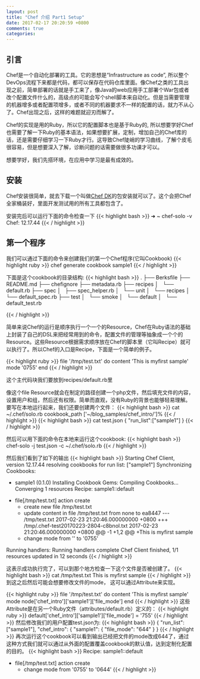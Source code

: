 ```yaml
---
layout: post
title: "Chef 介绍 Part1 Setup"
date: 2017-02-17 20:20:59 +0800
comments: true
categories:
---
```


## 引言
Chef是一个自动化部署的工具。它的思想是“Infrastructure as code”, 所以整个DevOps流程下来都是代码，都可以保存在代码仓库里面。像Chef之类的工具出现之前，简单部署的话就是手工来了，像Java的web应用手工部署个War包或者改个配置文件什么的，高级点的可能会写个shell脚本来自动化。但是当需要管理的机器增多或者配置项增多，或者不同的机器要求不一样的配置的话，就力不从心了。Chef出现之后，这样的难题就迎刃而解了。

Chef的实现是用的Ruby，所以它的配置脚本也是基于Ruby的, 所以想要学好Chef也需要了解一下Ruby的基本语法，如果想要扩展，定制，增加自己的Chef库的话，还是需要仔细学习一下Ruby才行。这导致Chef陡峭的学习曲线，了解个皮毛很容易，但是想要深入了解，诊断问题的话需要做很多功课才可以。

想要学好，我们先搭环境，在应用中学习是最有成效的。

## 安装
Chef安装很简单，就去下载一个叫做[Chef DK](https://downloads.chef.io/)的包安装就可以了。这个会把Chef全家桶装好，里面开发测试用的所有工具都包含了。

安装完后可以运行下面的命令检查一下
{{< highlight bash >}}
➜  ~ chef-solo -v
Chef: 12.17.44
{{< / highlight >}}

## 第一个程序
我们可以通过下面的命令来创建我们的第一个Chef程序(它叫Cookbook)
{{< highlight ruby >}}
chef generate cookbook sample1
{{< / highlight >}}

下面是这个cookbook的目录结构:
{{< highlight bash >}}
.
├── Berksfile
├── README.md
├── chefignore
├── metadata.rb
├── recipes
│   └── default.rb
├── spec
│   ├── spec_helper.rb
│   └── unit
│       └── recipes
│           └── default_spec.rb
├── test
│   └── smoke
│       └── default
│           └── default_test.rb


{{< / highlight >}}

简单来说Chef的运行是顺序执行一个一个的Resource，Chef在Ruby语法的基础上封装了自己的DSL来把经常用到的命令，配置文件的管理等抽象成一个个的Resource。这些Resource根据需求顺序放在Chef的脚本里（它叫Recipe）就可以执行了。所以Chef的入口是Recipe，下面是一个简单的例子。

{{< highlight ruby >}}
file '/tmp/test.txt' do
  content 'This is myfirst sample'
  mode '0755'
end
{{< / highlight >}}

这个主代码块我们要放到recipes/default.rb里

像这个file Resource就会在制定的路径创建一个php文件，然后填充文件的内容，设置用户和组，然后还有权限。简单而直观，没有Ruby的背景也能够轻易理解。
要写在本地运行起来，我们还要创建两个文件：
{{< highlight bash >}}
cat ~/.chef/solo.rb 
cookbook_path ['~/blog_samples/chef_intro/']%
{{< / highlight >}}
{{< highlight bash >}}
cat test.json
{
"run_list":["sample1"]
}
{{< / highlight >}}

然后可以用下面的命令在本地来运行这个cookbook:
{{< highlight bash >}}
chef-solo -j test.json -c ~/.chef/solo.rb 
{{< / highlight >}}

然后我们看到了如下的输出
{{< highlight bash >}}
Starting Chef Client, version 12.17.44
resolving cookbooks for run list: ["sample1"]
Synchronizing Cookbooks:
  - sample1 (0.1.0)
Installing Cookbook Gems:
Compiling Cookbooks...
Converging 1 resources
Recipe: sample1::default
  * file[/tmp/test.txt] action create
    - create new file /tmp/test.txt
    - update content in file /tmp/test.txt from none to ea8447
    --- /tmp/test.txt	2017-02-23 21:20:46.000000000 +0800
    +++ /tmp/.chef-test20170223-2804-c8bnol.txt	2017-02-23 21:20:46.000000000 +0800
    @@ -1 +1,2 @@
    +This is myfirst sample
    - change mode from '' to '0755'

Running handlers:
Running handlers complete
Chef Client finished, 1/1 resources updated in 12 seconds
{{< / highlight >}}

这表示成功执行完了，可以到那个地方检查一下这个文件是否被创建了。
{{< highlight bash >}}
cat /tmp/test.txt 
This is myfirst sample
{{< / highlight >}}     
到这之后然后可能会想要修改文件的mode， 这可以通过Attribute来实现。

{{< highlight ruby >}}
file '/tmp/test.txt' do
  content 'This is myfirst sample'
  mode node['chef_intro']['sample1']['file_mode']
end
{{< / highlight >}}
这些Attribute是在另一个Ruby文件（attributes/default.rb）定义的：
{{< highlight ruby >}}
  default['chef_intro']['sample1']['file_mode'] = '755'
{{< / highlight >}}
然后修改我们的用户配置test.json为:
{{< highlight bash >}}
{
  "run_list":["sample1"],
  "chef_intro": {
  	"sample1": {
  		"file_mode": "644"
  	}
  }
 {{< / highlight >}}
 再次运行这个cookbook可以看到输出已经把文件的mode改成644了，通过这种方式我们就可以通过从外面的配置覆盖cookbook的默认值，达到定制化配置的目的。
 {{< highlight bash >}}
 Recipe: sample1::default
  * file[/tmp/test.txt] action create
    - change mode from '0755' to '0644'
 {{< / highlight >}}
